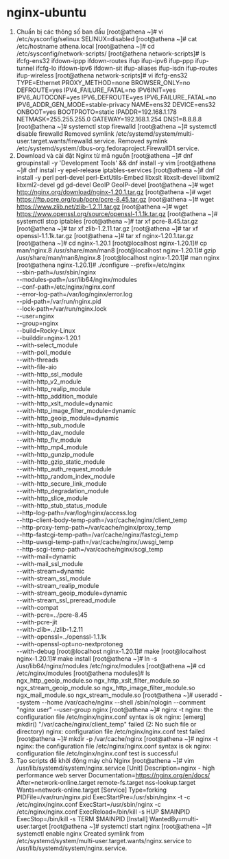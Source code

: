 # nginx-ubuntu

1. Chuẩn bị các thông số ban đầu
[root@athena ~]# vi /etc/sysconfig/selinux
SELINUX=disabled
[root@athena ~]# cat /etc/hostname
athena.local
[root@athena ~]# cd /etc/sysconfig/network-scripts/
[root@athena network-scripts]# ls
ifcfg-ens32  ifdown-ippp  ifdown-routes    ifup          ifup-ipv6   ifup-ppp       ifup-tunnel
ifcfg-lo     ifdown-ipv6  ifdown-sit       ifup-aliases  ifup-isdn   ifup-routes    ifup-wireless
[root@athena network-scripts]# vi ifcfg-ens32
TYPE=Ethernet
PROXY_METHOD=none
BROWSER_ONLY=no
DEFROUTE=yes
IPV4_FAILURE_FATAL=no
IPV6INIT=yes
IPV6_AUTOCONF=yes
IPV6_DEFROUTE=yes
IPV6_FAILURE_FATAL=no
IPV6_ADDR_GEN_MODE=stable-privacy
NAME=ens32
DEVICE=ens32
ONBOOT=yes
BOOTPROTO=static
IPADDR=192.168.1.178
NETMASK=255.255.255.0
GATEWAY=192.168.1.254
DNS1=8.8.8.8
[root@athena ~]# systemctl stop firewalld
[root@athena ~]# systemctl disable firewalld
Removed symlink /etc/systemd/system/multi-user.target.wants/firewalld.service.
Removed symlink /etc/systemd/system/dbus-org.fedoraproject.FirewallD1.service.
2. Download và cài đặt Nginx từ mã nguồn
[root@athena ~]# dnf groupinstall -y 'Development Tools' && dnf install -y vim
[root@athena ~]# dnf install -y epel-release iptables-services
[root@athena ~]# dnf install -y perl perl-devel perl-ExtUtils-Embed libxslt libxslt-devel libxml2 libxml2-devel gd gd-devel GeoIP GeoIP-devel
[root@athena ~]# wget http://nginx.org/download/nginx-1.20.1.tar.gz
[root@athena ~]# wget https://ftp.pcre.org/pub/pcre/pcre-8.45.tar.gz
[root@athena ~]# wget https://www.zlib.net/zlib-1.2.11.tar.gz
[root@athena ~]# wget https://www.openssl.org/source/openssl-1.1.1k.tar.gz
[root@athena ~]# systemctl stop iptables
[root@athena ~]# tar xf pcre-8.45.tar.gz
[root@athena ~]# tar xf zlib-1.2.11.tar.gz
[root@athena ~]# tar xf openssl-1.1.1k.tar.gz
[root@athena ~]# tar xf nginx-1.20.1.tar.gz
[root@athena ~]# cd nginx-1.20.1
[root@localhost nginx-1.20.1]# cp man/nginx.8 /usr/share/man/man8
[root@localhost nginx-1.20.1]# gzip /usr/share/man/man8/nginx.8
[root@localhost nginx-1.20.1]# man nginx
[root@athena nginx-1.20.1]# ./configure --prefix=/etc/nginx \
            --sbin-path=/usr/sbin/nginx \
            --modules-path=/usr/lib64/nginx/modules \
            --conf-path=/etc/nginx/nginx.conf \
            --error-log-path=/var/log/nginx/error.log \
            --pid-path=/var/run/nginx.pid \
            --lock-path=/var/run/nginx.lock \
            --user=nginx \
            --group=nginx \
            --build=Rocky-Linux \
            --builddir=nginx-1.20.1 \
            --with-select_module \
            --with-poll_module \
            --with-threads \
            --with-file-aio \
            --with-http_ssl_module \
            --with-http_v2_module \
            --with-http_realip_module \
            --with-http_addition_module \
            --with-http_xslt_module=dynamic \
            --with-http_image_filter_module=dynamic \
            --with-http_geoip_module=dynamic \
            --with-http_sub_module \
            --with-http_dav_module \
            --with-http_flv_module \
            --with-http_mp4_module \
            --with-http_gunzip_module \
            --with-http_gzip_static_module \
            --with-http_auth_request_module \
            --with-http_random_index_module \
            --with-http_secure_link_module \
            --with-http_degradation_module \
            --with-http_slice_module \
            --with-http_stub_status_module \
            --http-log-path=/var/log/nginx/access.log \
            --http-client-body-temp-path=/var/cache/nginx/client_temp \
            --http-proxy-temp-path=/var/cache/nginx/proxy_temp \
            --http-fastcgi-temp-path=/var/cache/nginx/fastcgi_temp \
            --http-uwsgi-temp-path=/var/cache/nginx/uwsgi_temp \
            --http-scgi-temp-path=/var/cache/nginx/scgi_temp \
            --with-mail=dynamic \
            --with-mail_ssl_module \
            --with-stream=dynamic \
            --with-stream_ssl_module \
            --with-stream_realip_module \
            --with-stream_geoip_module=dynamic \
            --with-stream_ssl_preread_module \
            --with-compat \
            --with-pcre=../pcre-8.45 \
            --with-pcre-jit \
            --with-zlib=../zlib-1.2.11 \
            --with-openssl=../openssl-1.1.1k \
            --with-openssl-opt=no-nextprotoneg \
            --with-debug
[root@localhost nginx-1.20.1]# make
[root@localhost nginx-1.20.1]# make install
[root@athena ~]# ln -s /usr/lib64/nginx/modules /etc/nginx/modules
[root@athena ~]# cd  /etc/nginx/modules
[root@athena modules]# ls
ngx_http_geoip_module.so         ngx_http_xslt_filter_module.so  ngx_stream_geoip_module.so
ngx_http_image_filter_module.so  ngx_mail_module.so              ngx_stream_module.so
[root@athena ~]# useradd --system --home /var/cache/nginx --shell /sbin/nologin --comment "nginx user" --user-group nginx
[root@athena ~]# nginx -t
nginx: the configuration file /etc/nginx/nginx.conf syntax is ok
nginx: [emerg] mkdir() "/var/cache/nginx/client_temp" failed (2: No such file or directory)
nginx: configuration file /etc/nginx/nginx.conf test failed
[root@athena ~]# mkdir -p /var/cache/nginx
[root@athena ~]# nginx -t
nginx: the configuration file /etc/nginx/nginx.conf syntax is ok
nginx: configuration file /etc/nginx/nginx.conf test is successful
3. Tạo scripts để khởi động máy chủ Nginx
[root@athena ~]# vim /usr/lib/systemd/system/nginx.service
[Unit]
Description=nginx - high performance web server
Documentation=https://nginx.org/en/docs/
After=network-online.target remote-fs.target nss-lookup.target
Wants=network-online.target
[Service]
Type=forking
PIDFile=/var/run/nginx.pid
ExecStartPre=/usr/sbin/nginx -t -c /etc/nginx/nginx.conf
ExecStart=/usr/sbin/nginx -c /etc/nginx/nginx.conf
ExecReload=/bin/kill -s HUP $MAINPID
ExecStop=/bin/kill -s TERM $MAINPID
[Install]
WantedBy=multi-user.target
[root@athena ~]# systemctl start nginx
[root@athena ~]# systemctl enable nginx
Created symlink from /etc/systemd/system/multi-user.target.wants/nginx.service to /usr/lib/systemd/system/nginx.service.
